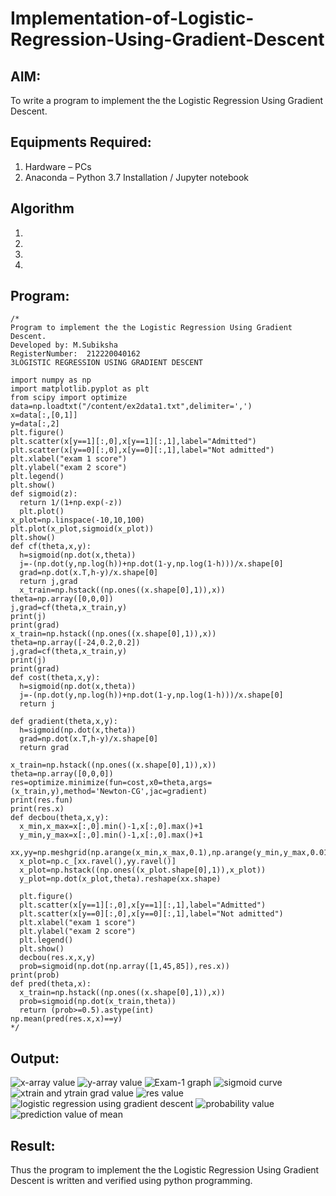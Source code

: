 # Implementation-of-Logistic-Regression-Using-Gradient-Descent

## AIM:
To write a program to implement the the Logistic Regression Using Gradient Descent.

## Equipments Required:
1. Hardware – PCs
2. Anaconda – Python 3.7 Installation / Jupyter notebook

## Algorithm
1. 
2. 
3. 
4. 

## Program:
```
/*
Program to implement the the Logistic Regression Using Gradient Descent.
Developed by: M.Subiksha
RegisterNumber:  212220040162
3LOGISTIC REGRESSION USING GRADIENT DESCENT

import numpy as np
import matplotlib.pyplot as plt
from scipy import optimize
data=np.loadtxt("/content/ex2data1.txt",delimiter=',')
x=data[:,[0,1]]
y=data[:,2]
plt.figure()
plt.scatter(x[y==1][:,0],x[y==1][:,1],label="Admitted")
plt.scatter(x[y==0][:,0],x[y==0][:,1],label="Not admitted")
plt.xlabel("exam 1 score")
plt.ylabel("exam 2 score")
plt.legend()
plt.show()
def sigmoid(z):
  return 1/(1+np.exp(-z))
  plt.plot()
x_plot=np.linspace(-10,10,100)
plt.plot(x_plot,sigmoid(x_plot))
plt.show()
def cf(theta,x,y):
  h=sigmoid(np.dot(x,theta))
  j=-(np.dot(y,np.log(h))+np.dot(1-y,np.log(1-h)))/x.shape[0]
  grad=np.dot(x.T,h-y)/x.shape[0]
  return j,grad
  x_train=np.hstack((np.ones((x.shape[0],1)),x))
theta=np.array([0,0,0])
j,grad=cf(theta,x_train,y)
print(j)
print(grad)
x_train=np.hstack((np.ones((x.shape[0],1)),x))
theta=np.array([-24,0.2,0.2])
j,grad=cf(theta,x_train,y)
print(j)
print(grad)
def cost(theta,x,y):
  h=sigmoid(np.dot(x,theta))
  j=-(np.dot(y,np.log(h))+np.dot(1-y,np.log(1-h)))/x.shape[0]
  return j

def gradient(theta,x,y):
  h=sigmoid(np.dot(x,theta))
  grad=np.dot(x.T,h-y)/x.shape[0]
  return grad

x_train=np.hstack((np.ones((x.shape[0],1)),x))
theta=np.array([0,0,0])
res=optimize.minimize(fun=cost,x0=theta,args=(x_train,y),method='Newton-CG',jac=gradient)
print(res.fun)
print(res.x)
def decbou(theta,x,y):
  x_min,x_max=x[:,0].min()-1,x[:,0].max()+1
  y_min,y_max=x[:,0].min()-1,x[:,0].max()+1
  xx,yy=np.meshgrid(np.arange(x_min,x_max,0.1),np.arange(y_min,y_max,0.01))
  x_plot=np.c_[xx.ravel(),yy.ravel()]
  x_plot=np.hstack((np.ones((x_plot.shape[0],1)),x_plot))
  y_plot=np.dot(x_plot,theta).reshape(xx.shape)

  plt.figure()
  plt.scatter(x[y==1][:,0],x[y==1][:,1],label="Admitted")
  plt.scatter(x[y==0][:,0],x[y==0][:,1],label="Not admitted")
  plt.xlabel("exam 1 score")
  plt.ylabel("exam 2 score")
  plt.legend()
  plt.show()
  decbou(res.x,x,y)
  prob=sigmoid(np.dot(np.array([1,45,85]),res.x))
print(prob)
def pred(theta,x):
  x_train=np.hstack((np.ones((x.shape[0],1)),x))
  prob=sigmoid(np.dot(x_train,theta))
  return (prob>=0.5).astype(int)
np.mean(pred(res.x,x)==y)
*/
```

## Output:
![x-array value](xarray.png)
![y-array value](yarray.png)
![Exam-1 graph](exam1.png)
![sigmoid curve](sigmoid.png)
![xtrain and ytrain grad value](xtrain,ytrain.png)
![res value](res.png)
![logistic regression using gradient descent](grad.png)
![probability value](prob.png)
![prediction value of mean](pred.png)

## Result:
Thus the program to implement the the Logistic Regression Using Gradient Descent is written and verified using python programming.

